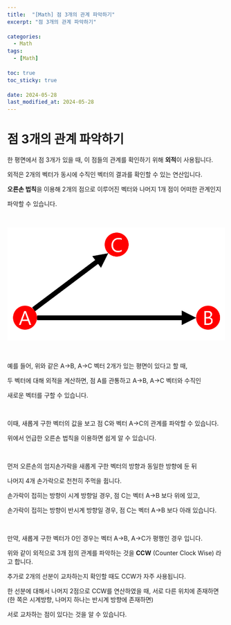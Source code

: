 ```yaml
---
title:  "[Math] 점 3개의 관계 파악하기"
excerpt: "점 3개의 관계 파악하기"

categories:
  - Math
tags:
  - [Math]

toc: true
toc_sticky: true
 
date: 2024-05-28
last_modified_at: 2024-05-28
---
```


# 점 3개의 관계 파악하기

한 평면에서 점 3개가 있을 때, 이 점들의 관계를 확인하기 위해 **외적**이 사용됩니다.
  
외적은 2개의 벡터가 동시에 수직인 벡터의 결과를 확인할 수 있는 연산입니다.
  
**오른손 법칙**을 이용해 2개의 점으로 이루어진 벡터와 나머지 1개 점이 어떠한 관계인지
  
파악할 수 있습니다.

<br/>

![Vectors](/assets/img/CCW_Vector.png)

<br/>

예를 들어, 위와 같은 A→B, A→C 벡터 2개가 있는 평면이 있다고 할 때,  

두 벡터에 대해 외적을 계산하면, 점 A를 관통하고 A→B, A→C 벡터와 수직인  

새로운 벡터를 구할 수 있습니다.  

<br/>

이때, 새롭게 구한 벡터의 값을 보고 점 C와 벡터 A→C의 관계를 파악할 수 있습니다.  

위에서 언급한 오른손 법칙을 이용하면 쉽게 알 수 있습니다.  

<br/>

먼저  오른손의 엄지손가락을 새롭게 구한 벡터의 방향과 동일한 방향에 둔 뒤  

나머지 4개 손가락으로 천천히 주먹을 쥡니다.  

손가락이 접히는 방향이 시계 방향일 경우, 점 C는 벡터 A→B 보다 위에 있고,  

손가락이 접히는 방향이 반시계 방향일 경우, 점 C는 벡터 A→B 보다 아래 있습니다.  

<br/>

만약, 새롭게 구한 벡터가 0인 경우는 벡터 A→B, A→C가 평행인 경우 입니다.  

위와 같이 외적으로 3개 점의 관계를 파악하는 것을 **CCW** (Counter Clock Wise) 라고 합니다.  

추가로 2개의 선분이 교차하는지 확인할 때도 CCW가 자주 사용됩니다.  

한 선분에 대해서 나머지 2점으로 CCW를 연산하였을 때, 서로 다른 위치에 존재하면  
(한 쪽은 시계방향, 나머지 하나는 반시계 방향에 존재하면)  

서로 교차하는 점이 있다는 것을 알 수 있습니다.  

<br/>